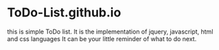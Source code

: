 # ToDo-List.github.io
this is simple ToDo list.
It is the implementation of jquery, javascript, html and css languages
It can be your little reminder of what to do next.
